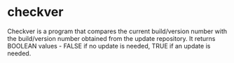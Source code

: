 # checkver
Checkver is a program that compares the current build/version number with the build/version number obtained from the update repository. It returns BOOLEAN values - FALSE if no update is needed, TRUE if an update is needed.
